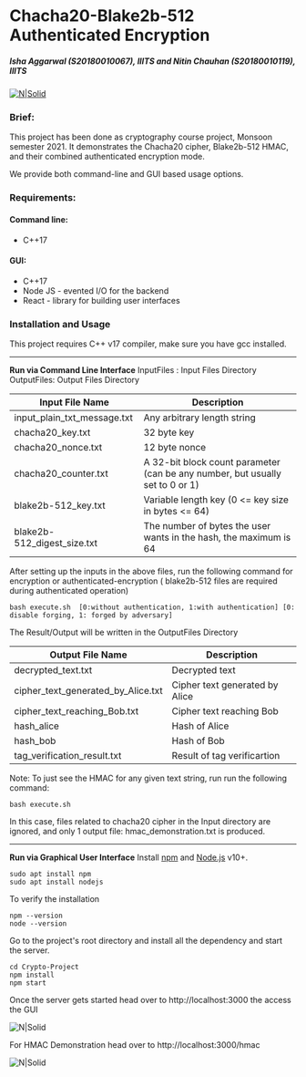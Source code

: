 # Chacha20-Blake2b-512 Authenticated Encryption
##### _Isha Aggarwal (S20180010067), IIITS and Nitin Chauhan (S20180010119), IIITS_
[![N|Solid](https://img.icons8.com/material-outlined/48/000000/github.png)](https://github.com/aggarwal2000/ChaCha20-Blake2b-Cryptography/tree/Add_GUI)

### Brief:

This project has been done as cryptography course project, Monsoon semester 2021. It
demonstrates the Chacha20 cipher, Blake2b-512 HMAC, and their combined authenticated encryption mode.

We provide both command-line and GUI based usage options.




### Requirements:

#### Command line:
- C++17

#### GUI:
- C++17
- Node JS - evented I/O for the backend
- React - library for building user interfaces


### Installation and Usage

This project requires C++ v17 compiler, make sure you have gcc installed.
***
**Run via Command Line Interface**
InputFiles : Input Files Directory
OutputFiles: Output Files Directory

| Input File Name | Description |
| ------ | ------ |
| input_plain_txt_message.txt | Any arbitrary length string |
| chacha20_key.txt | 32 byte key |
| chacha20_nonce.txt | 12 byte nonce |
| chacha20_counter.txt | A 32-bit block count parameter (can be any number, but usually set to 0 or 1) |
| blake2b-512_key.txt | Variable length key (0 <= key size in bytes <= 64) |
| blake2b-512_digest_size.txt | The number of bytes the user wants in the hash, the maximum is 64 |

After setting up the inputs in the above files, run the following command for encryption or authenticated-encryption
( blake2b-512 files are required during authenticated operation)

```
bash execute.sh  [0:without authentication, 1:with authentication] [0: disable forging, 1: forged by adversary]

```


The Result/Output will be written in the OutputFiles Directory

| Output File Name| Description |
| ------ | ------ |
| decrypted_text.txt | Decrypted text |
| cipher_text_generated_by_Alice.txt | Cipher text generated by Alice |
| cipher_text_reaching_Bob.txt | Cipher text reaching Bob |
| hash_alice | Hash of Alice |
| hash_bob | Hash of Bob |
| tag_verification_result.txt | Result of tag verificartion |



Note: To just see the HMAC for any given text string, run run the following command:

```
bash execute.sh 

```
In this case, files related to chacha20 cipher in the Input directory are ignored, and only 1 output file: hmac_demonstration.txt is produced.


***
**Run via Graphical User Interface**
Install [npm](https://www.npmjs.com/) and [Node.js](https://nodejs.org/) v10+.
```
sudo apt install npm
sudo apt install nodejs
```
To verify the installation
```
npm --version
node --version
```

Go to the project's root directory and install all the dependency and start the server.

```
cd Crypto-Project
npm install
npm start
```
Once the server gets started head over to http://localhost:3000 the access the GUI

![N|Solid](https://res.cloudinary.com/dez3yjolk/image/upload/v1639157072/samples/Screenshot_2021-12-10_at_10.53.36_PM_bs3oem.png)

For HMAC Demonstration head over to http://localhost:3000/hmac

![N|Solid](https://res.cloudinary.com/dez3yjolk/image/upload/v1639156932/samples/Screenshot_2021-12-10_at_10.52.01_PM_tdiosw.png)



